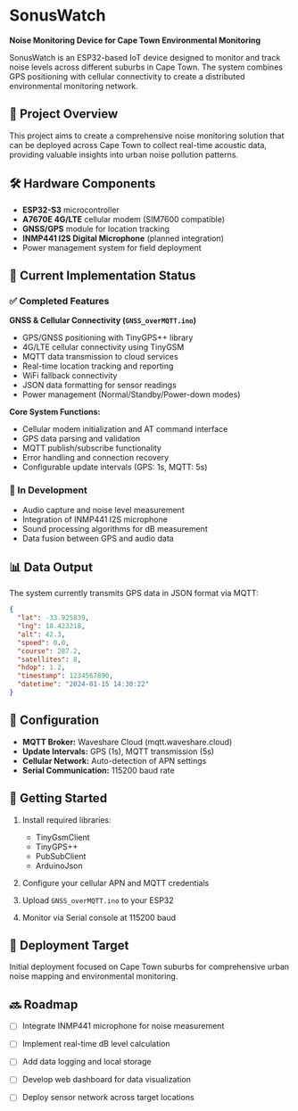 # SonusWatch

**Noise Monitoring Device for Cape Town Environmental Monitoring**

SonusWatch is an ESP32-based IoT device designed to monitor and track noise levels across different suburbs in Cape Town. The system combines GPS positioning with cellular connectivity to create a distributed environmental monitoring network.

## 🎯 Project Overview

This project aims to create a comprehensive noise monitoring solution that can be deployed across Cape Town to collect real-time acoustic data, providing valuable insights into urban noise pollution patterns.

## 🛠️ Hardware Components

- **ESP32-S3** microcontroller
- **A7670E 4G/LTE** cellular modem (SIM7600 compatible)
- **GNSS/GPS** module for location tracking
- **INMP441 I2S Digital Microphone** (planned integration)
- Power management system for field deployment

## 📡 Current Implementation Status

### ✅ Completed Features

**GNSS & Cellular Connectivity (`GNSS_overMQTT.ino`)**
- GPS/GNSS positioning with TinyGPS++ library
- 4G/LTE cellular connectivity using TinyGSM
- MQTT data transmission to cloud services
- Real-time location tracking and reporting
- WiFi fallback connectivity
- JSON data formatting for sensor readings
- Power management (Normal/Standby/Power-down modes)

**Core System Functions:**
- Cellular modem initialization and AT command interface
- GPS data parsing and validation
- MQTT publish/subscribe functionality
- Error handling and connection recovery
- Configurable update intervals (GPS: 1s, MQTT: 5s)

### 🚧 In Development
- Audio capture and noise level measurement
- Integration of INMP441 I2S microphone
- Sound processing algorithms for dB measurement
- Data fusion between GPS and audio data

## 📊 Data Output

The system currently transmits GPS data in JSON format via MQTT:
```json
{
  "lat": -33.925839,
  "lng": 18.423218,
  "alt": 42.3,
  "speed": 0.0,
  "course": 287.2,
  "satellites": 8,
  "hdop": 1.2,
  "timestamp": 1234567890,
  "datetime": "2024-01-15 14:30:22"
}
```

## 🔧 Configuration

- **MQTT Broker:** Waveshare Cloud (mqtt.waveshare.cloud)
- **Update Intervals:** GPS (1s), MQTT transmission (5s)
- **Cellular Network:** Auto-detection of APN settings
- **Serial Communication:** 115200 baud rate

## 🚀 Getting Started

1. Install required libraries:
   - TinyGsmClient
   - TinyGPS++
   - PubSubClient
   - ArduinoJson

2. Configure your cellular APN and MQTT credentials
3. Upload `GNSS_overMQTT.ino` to your ESP32
4. Monitor via Serial console at 115200 baud

## 📍 Deployment Target

Initial deployment focused on Cape Town suburbs for comprehensive urban noise mapping and environmental monitoring.

## 🔜 Roadmap

- [ ] Integrate INMP441 microphone for noise measurement
- [ ] Implement real-time dB level calculation
- [ ] Add data logging and local storage
- [ ] Develop web dashboard for data visualization
- [ ] Deploy sensor network across target locations

